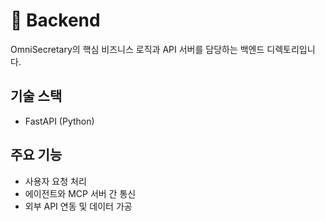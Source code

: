 # 🔧 Backend

OmniSecretary의 핵심 비즈니스 로직과 API 서버를 담당하는 백엔드 디렉토리입니다.

## 기술 스택

- FastAPI (Python)

## 주요 기능

- 사용자 요청 처리
- 에이전트와 MCP 서버 간 통신
- 외부 API 연동 및 데이터 가공
